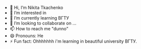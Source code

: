 - 👋 Hi, I’m Nikita Tkachenko
- 👀 I’m interested in 
- 🌱 I’m currently learning ВГТУ
- 💞️ I’m looking to collaborate on ...
- 📫 How to reach me "dunno"
- 😄 Pronouns: He
- ⚡ Fun fact: Ohhhhhhh i'm learning in beautiful university ВГТУ.

<!---
SeritoGG/SeritoGG is a ✨ special ✨ repository because its `README.md` (this file) appears on your GitHub profile.
You can click the Preview link to take a look at your changes.
--->
